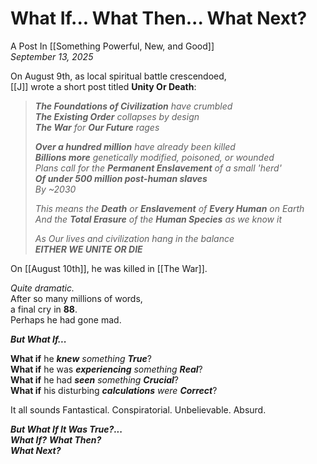 # What If... What Then... What Next? 
A Post In [[Something Powerful, New, and Good]]  
*September 13, 2025*

On August 9th, as local spiritual battle crescendoed,  
[[J]] wrote a short post titled **Unity Or Death**:

>***The Foundations of Civilization** have crumbled*  
>***The Existing Order** collapses by design*  
>***The War** for **Our Future** rages* 
>
>***Over a hundred million** have already been killed*  
>***Billions more** genetically modified, poisoned, or wounded*   
>*Plans call for the **Permanent Enslavement** of a small 'herd'*  
>***Of under 500 million post-human slaves***  
>*By ~2030*
>
>*This means the **Death** or **Enslavement** of **Every Human** on Earth*  
>*And the **Total Erasure** of the **Human Species** as we know it*   
>
>*As Our lives and civilization hang in the balance*  
>***EITHER WE UNITE OR DIE***  

On [[August 10th]], he was killed in [[The War]].  

*Quite dramatic.*  
After so many millions of words,  
a final cry in **88**.  
Perhaps he had gone mad.  

***But What If...***

**What if** he ***knew** something **True***?  
**What if** he was ***experiencing** something **Real***?  
**What if** he had ***seen*** *something **Crucial***?  
**What if** his disturbing ***calculations** were **Correct***?  

It all sounds Fantastical. Conspiratorial. Unbelievable. Absurd.  

***But What If It Was True?...***  
***What If?*** 
***What Then?***  
***What Next?***  
